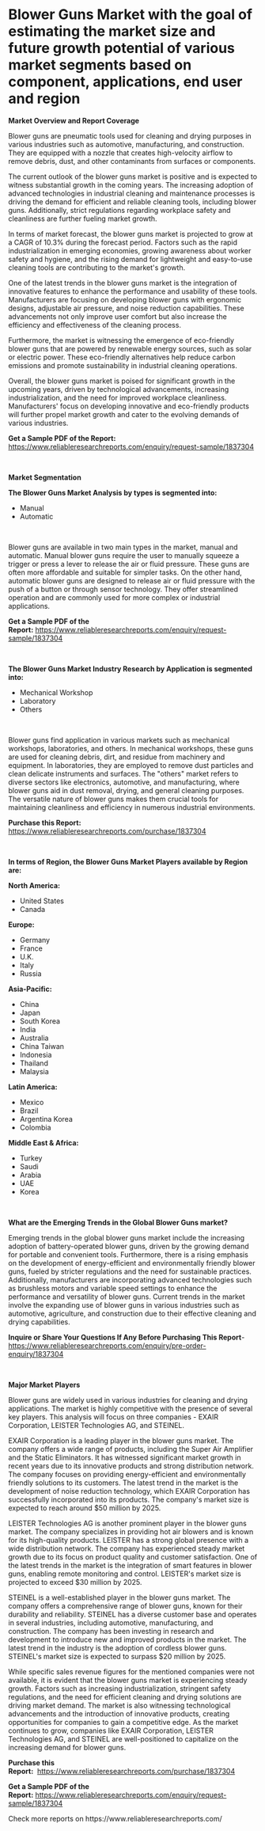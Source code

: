 <p><h1>Blower Guns Market with the goal of estimating the market size and future growth potential of various market segments based on component, applications, end user and region</h1></p><p><strong>Market Overview and Report Coverage</strong></p>
<p><p>Blower guns are pneumatic tools used for cleaning and drying purposes in various industries such as automotive, manufacturing, and construction. They are equipped with a nozzle that creates high-velocity airflow to remove debris, dust, and other contaminants from surfaces or components.</p><p>The current outlook of the blower guns market is positive and is expected to witness substantial growth in the coming years. The increasing adoption of advanced technologies in industrial cleaning and maintenance processes is driving the demand for efficient and reliable cleaning tools, including blower guns. Additionally, strict regulations regarding workplace safety and cleanliness are further fueling market growth.</p><p>In terms of market forecast, the blower guns market is projected to grow at a CAGR of 10.3% during the forecast period. Factors such as the rapid industrialization in emerging economies, growing awareness about worker safety and hygiene, and the rising demand for lightweight and easy-to-use cleaning tools are contributing to the market's growth.</p><p>One of the latest trends in the blower guns market is the integration of innovative features to enhance the performance and usability of these tools. Manufacturers are focusing on developing blower guns with ergonomic designs, adjustable air pressure, and noise reduction capabilities. These advancements not only improve user comfort but also increase the efficiency and effectiveness of the cleaning process.</p><p>Furthermore, the market is witnessing the emergence of eco-friendly blower guns that are powered by renewable energy sources, such as solar or electric power. These eco-friendly alternatives help reduce carbon emissions and promote sustainability in industrial cleaning operations.</p><p>Overall, the blower guns market is poised for significant growth in the upcoming years, driven by technological advancements, increasing industrialization, and the need for improved workplace cleanliness. Manufacturers' focus on developing innovative and eco-friendly products will further propel market growth and cater to the evolving demands of various industries.</p></p>
<p><strong>Get a Sample PDF of the Report:</strong> <a href="https://www.reliableresearchreports.com/enquiry/request-sample/1837304">https://www.reliableresearchreports.com/enquiry/request-sample/1837304</a></p>
<p>&nbsp;</p>
<p><strong>Market Segmentation</strong></p>
<p><strong>The Blower Guns Market Analysis by types is segmented into:</strong></p>
<p><ul><li>Manual</li><li>Automatic</li></ul></p>
<p>&nbsp;</p>
<p><p>Blower guns are available in two main types in the market, manual and automatic. Manual blower guns require the user to manually squeeze a trigger or press a lever to release the air or fluid pressure. These guns are often more affordable and suitable for simpler tasks. On the other hand, automatic blower guns are designed to release air or fluid pressure with the push of a button or through sensor technology. They offer streamlined operation and are commonly used for more complex or industrial applications.</p></p>
<p><strong>Get a Sample PDF of the Report:</strong>&nbsp;<a href="https://www.reliableresearchreports.com/enquiry/request-sample/1837304">https://www.reliableresearchreports.com/enquiry/request-sample/1837304</a></p>
<p>&nbsp;</p>
<p><strong>The Blower Guns Market Industry Research by Application is segmented into:</strong></p>
<p><ul><li>Mechanical Workshop</li><li>Laboratory</li><li>Others</li></ul></p>
<p>&nbsp;</p>
<p><p>Blower guns find application in various markets such as mechanical workshops, laboratories, and others. In mechanical workshops, these guns are used for cleaning debris, dirt, and residue from machinery and equipment. In laboratories, they are employed to remove dust particles and clean delicate instruments and surfaces. The "others" market refers to diverse sectors like electronics, automotive, and manufacturing, where blower guns aid in dust removal, drying, and general cleaning purposes. The versatile nature of blower guns makes them crucial tools for maintaining cleanliness and efficiency in numerous industrial environments.</p></p>
<p><strong>Purchase this Report:</strong>&nbsp; <a href="https://www.reliableresearchreports.com/purchase/1837304">https://www.reliableresearchreports.com/purchase/1837304</a></p>
<p>&nbsp;</p>
<p><strong>In terms of Region, the Blower Guns Market Players available by Region are:</strong></p>
<p>
    <p> <strong> North America: </strong>
        <ul>
            <li>United States</li>
            <li>Canada</li>
        </ul>
        </p> 
    <p> <strong> Europe: </strong>
        <ul>
            <li>Germany</li>
            <li>France</li>
            <li>U.K.</li>
            <li>Italy</li>
            <li>Russia</li>
        </ul>
        </p> 
    <p> <strong> Asia-Pacific: </strong>
        <ul>
            <li>China</li>
            <li>Japan</li>
            <li>South Korea</li>
            <li>India</li>
            <li>Australia</li>
            <li>China Taiwan</li>
            <li>Indonesia</li>
            <li>Thailand</li>
            <li>Malaysia</li>
        </ul>
        </p> 
    <p> <strong> Latin America: </strong>
        <ul>
            <li>Mexico</li>
            <li>Brazil</li>
            <li>Argentina Korea</li>
            <li>Colombia</li>
        </ul>
        </p> 
    <p> <strong> Middle East & Africa: </strong>
        <ul>
            <li>Turkey</li>
            <li>Saudi</li>
            <li>Arabia</li>
            <li>UAE</li>
            <li>Korea</li>
        </ul>
    </p>
    </p>
<p>&nbsp;</p>
<p><strong>What are the Emerging Trends in the Global Blower Guns market?</strong></p>
<p><p>Emerging trends in the global blower guns market include the increasing adoption of battery-operated blower guns, driven by the growing demand for portable and convenient tools. Furthermore, there is a rising emphasis on the development of energy-efficient and environmentally friendly blower guns, fueled by stricter regulations and the need for sustainable practices. Additionally, manufacturers are incorporating advanced technologies such as brushless motors and variable speed settings to enhance the performance and versatility of blower guns. Current trends in the market involve the expanding use of blower guns in various industries such as automotive, agriculture, and construction due to their effective cleaning and drying capabilities.</p></p>
<p><strong>Inquire or Share Your Questions If Any Before Purchasing This Report</strong>- <a href="https://www.reliableresearchreports.com/enquiry/pre-order-enquiry/1837304">https://www.reliableresearchreports.com/enquiry/pre-order-enquiry/1837304</a></p>
<p>&nbsp;</p>
<p><strong>Major Market Players</strong></p>
<p><p>Blower guns are widely used in various industries for cleaning and drying applications. The market is highly competitive with the presence of several key players. This analysis will focus on three companies - EXAIR Corporation, LEISTER Technologies AG, and STEINEL.</p><p>EXAIR Corporation is a leading player in the blower guns market. The company offers a wide range of products, including the Super Air Amplifier and the Static Eliminators. It has witnessed significant market growth in recent years due to its innovative products and strong distribution network. The company focuses on providing energy-efficient and environmentally friendly solutions to its customers. The latest trend in the market is the development of noise reduction technology, which EXAIR Corporation has successfully incorporated into its products. The company's market size is expected to reach around $50 million by 2025.</p><p>LEISTER Technologies AG is another prominent player in the blower guns market. The company specializes in providing hot air blowers and is known for its high-quality products. LEISTER has a strong global presence with a wide distribution network. The company has experienced steady market growth due to its focus on product quality and customer satisfaction. One of the latest trends in the market is the integration of smart features in blower guns, enabling remote monitoring and control. LEISTER's market size is projected to exceed $30 million by 2025.</p><p>STEINEL is a well-established player in the blower guns market. The company offers a comprehensive range of blower guns, known for their durability and reliability. STEINEL has a diverse customer base and operates in several industries, including automotive, manufacturing, and construction. The company has been investing in research and development to introduce new and improved products in the market. The latest trend in the industry is the adoption of cordless blower guns. STEINEL's market size is expected to surpass $20 million by 2025.</p><p>While specific sales revenue figures for the mentioned companies were not available, it is evident that the blower guns market is experiencing steady growth. Factors such as increasing industrialization, stringent safety regulations, and the need for efficient cleaning and drying solutions are driving market demand. The market is also witnessing technological advancements and the introduction of innovative products, creating opportunities for companies to gain a competitive edge. As the market continues to grow, companies like EXAIR Corporation, LEISTER Technologies AG, and STEINEL are well-positioned to capitalize on the increasing demand for blower guns.</p></p>
<p><strong>Purchase this Report:</strong>&nbsp;&nbsp;<a href="https://www.reliableresearchreports.com/purchase/1837304">https://www.reliableresearchreports.com/purchase/1837304</a></p>
<p></p>
<p><strong>Get a Sample PDF of the Report:</strong>&nbsp;<a href="https://www.reliableresearchreports.com/enquiry/request-sample/1837304">https://www.reliableresearchreports.com/enquiry/request-sample/1837304</a></p>
<p>Check more reports on https://www.reliableresearchreports.com/</p>